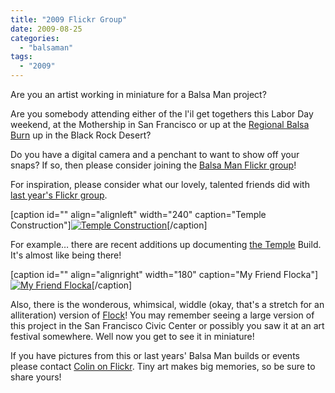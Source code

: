 ```yaml
---
title: "2009 Flickr Group"
date: 2009-08-25
categories: 
  - "balsaman"
tags: 
  - "2009"
---
```


Are you an artist working in miniature for a Balsa Man project?

Are you somebody attending either of the l'il get togethers this Labor Day weekend, at the Mothership in San Francisco or up at the [Regional Balsa Burn](http://balsaman.org/2009/08/balsa-man-comes-to-the-black-rock-desert/) up in the Black Rock Desert?

Do you have a digital camera and a penchant to want to show off your snaps? If so, then please consider joining the [Balsa Man Flickr group](http://www.flickr.com/groups/balsaman2009/)!

For inspiration, please consider what our lovely, talented friends did with [last year's Flickr group](http://balsaman.org/2009/07/what-is-balsa-man/).

\[caption id="" align="alignleft" width="240" caption="Temple Construction"\][![Temple Construction](/images/3853438093_dec7407b63_m_d.jpg "Temple Construction")](http://www.flickr.com/photos/netdiva/3853438093/in/pool-1215242@N23)\[/caption\]

For example… there are recent additions up documenting [the Temple](http://balsaman.org/2009/08/the-temple-of-minor-irregularities/) Build. It's almost like being there!

\[caption id="" align="alignright" width="180" caption="My Friend Flocka"\][![My Friend Flocka](/images/3844412476_2582842d15_m_d.jpg "My Friend Flocka")](http://www.flickr.com/photos/yatima/3844412476/in/pool-1215242@N23)\[/caption\]

Also, there is the wonderous, whimsical, widdle (okay, that's a stretch for an alliteration) version of [Flock](http://www.leonardo.info/gallery/burningman/christian.html)! You may remember seeing a large version of this project in the San Francisco Civic Center or possibly you saw it at an art festival somewhere. Well now you get to see it in miniature!

If you have pictures from this or last years' Balsa Man builds or events please contact [Colin on Flickr](http://www.flickr.com/photos/headlouse/). Tiny art makes big memories, so be sure to share yours!
